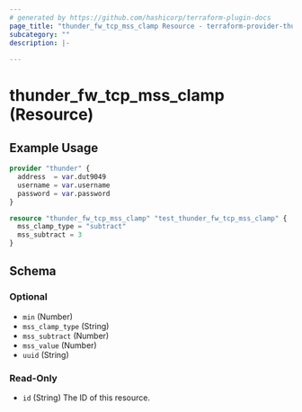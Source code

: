 ```yaml
---
# generated by https://github.com/hashicorp/terraform-plugin-docs
page_title: "thunder_fw_tcp_mss_clamp Resource - terraform-provider-thunder"
subcategory: ""
description: |-
  
---
```


# thunder_fw_tcp_mss_clamp (Resource)



## Example Usage

```terraform
provider "thunder" {
  address  = var.dut9049
  username = var.username
  password = var.password
}

resource "thunder_fw_tcp_mss_clamp" "test_thunder_fw_tcp_mss_clamp" {
  mss_clamp_type = "subtract"
  mss_subtract = 3
}
```

<!-- schema generated by tfplugindocs -->
## Schema

### Optional

- `min` (Number)
- `mss_clamp_type` (String)
- `mss_subtract` (Number)
- `mss_value` (Number)
- `uuid` (String)

### Read-Only

- `id` (String) The ID of this resource.


